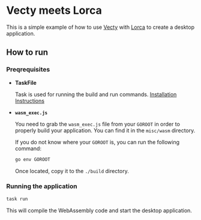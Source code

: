 # Vecty meets Lorca

This is a simple example of how to use [Vecty](https://github.com/gopherjs/vecty) with [Lorca](https://github.com/zserge/lorca) to create a desktop application.

## How to run

### Preqrequisites

- **TaskFile**

  Task is used for running the build and run commands.
  [Installation Instructions](https://taskfile.dev/installation/)

- **`wasm_exec.js`**

  You need to grab the `wasm_exec.js` file from your `GOROOT` in order to properly build your application. You can find it in the `misc/wasm` directory.

  If you do not know where your `GOROOT` is, you can run the following command:

  ```bash
  go env GOROOT
  ```
  
  Once located, copy it to the `./build` directory.

### Running the application

```bash
task run
```

This will compile the WebAssembly code and start the desktop application.